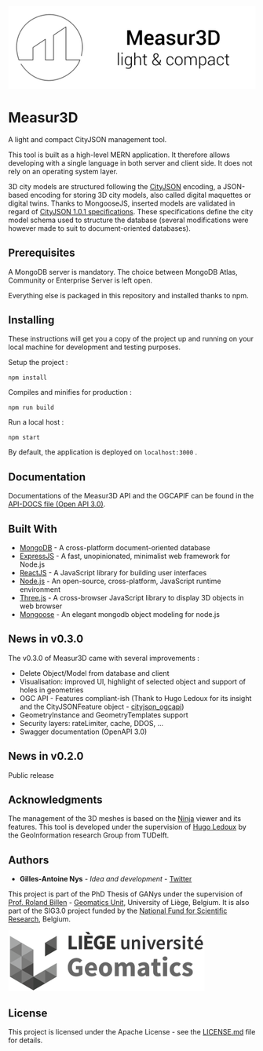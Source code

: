 ![Measur3D logo](client/src/images/logo_app_black.png)

# Measur3D

A light and compact CityJSON management tool.

This tool is built as a high-level MERN application. It therefore allows developing with a single language in both server and client side. It does not rely on an operating system layer.

3D city models are structured following the [CityJSON](https://www.cityjson.org/) encoding, a JSON-based encoding for storing 3D city models, also called digital maquettes or digital twins. Thanks to MongooseJS, inserted models are validated in regard of [CityJSON 1.0.1 specifications](https://www.cityjson.org/specs/1.0.1/). These specifications define the city model schema used to structure the database (several modifications were however made to suit to document-oriented databases).

## Prerequisites

A MongoDB server is mandatory. The choice between MongoDB Atlas, Community or Enterprise Server is left open.

Everything else is packaged in this repository and installed thanks to npm.

## Installing

These instructions will get you a copy of the project up and running on your local machine for development and testing purposes.

Setup the project :

```
npm install
```

Compiles and minifies for production :

```
npm run build
```

Run a local host :

```
npm start
```

By default, the application is deployed on ```localhost:3000``` .

## Documentation

Documentations of the Measur3D API and the OGCAPIF can be found in the [API-DOCS file (Open API 3.0)](https://github.com/GANys/Measur3D/blob/master/api-docs.yaml).

## Built With

* [MongoDB](https://www.mongodb.com/) - A cross-platform document-oriented database
* [ExpressJS](https://expressjs.com/) - A fast, unopinionated, minimalist web framework for Node.js
* [ReactJS](https://reactjs.org/) - A JavaScript library for building user interfaces
* [Node.js](https://nodejs.org/en/) - An open-source, cross-platform, JavaScript runtime environment
* [Three.js](https://threejs.org/) - A cross-browser JavaScript library to display 3D objects in web browser
* [Mongoose](https://mongoosejs.com/) - An elegant mongodb object modeling for node.js

## News in v0.3.0

The v0.3.0 of Measur3D came with several improvements :

* Delete Object/Model from database and client
* Visualisation: improved UI, highlight of selected object and support of holes in geometries
* OGC API - Features compliant-ish (Thank to Hugo Ledoux for its insight and the CityJSONFeature object - [cityjson_ogcapi](https://github.com/hugoledoux/cityjson_ogcapi))
* GeometryInstance and GeometryTemplates support
* Security layers: rateLimiter, cache, DDOS, ...
* Swagger documentation (OpenAPI 3.0)

## News in v0.2.0

Public release

## Acknowledgments

The management of the 3D meshes is based on the [Ninja](https://ninja.cityjson.org/) viewer and its features. This tool is developed under the supervision of [Hugo Ledoux](https://twitter.com/hugoledoux) by the GeoInformation research Group from TUDelft.

## Authors

* **Gilles-Antoine Nys** - *Idea and development* - [Twitter](https://twitter.com/ga_nys)

This project is part of the PhD Thesis of GANys under the supervision of [Prof. Roland Billen](https://twitter.com/RolandBillen) - [Geomatics Unit](http://geomatics.ulg.ac.be/home.php), University of Liège, Belgium. It is also part of the SIG3.0 project funded by the [National Fund for Scientific Research](https://www.frs-fnrs.be/en), Belgium.

![UGeom logo](client/src/logo_geomatics.png)

## License

This project is licensed under the Apache License - see the [LICENSE.md](LICENSE) file for details.
